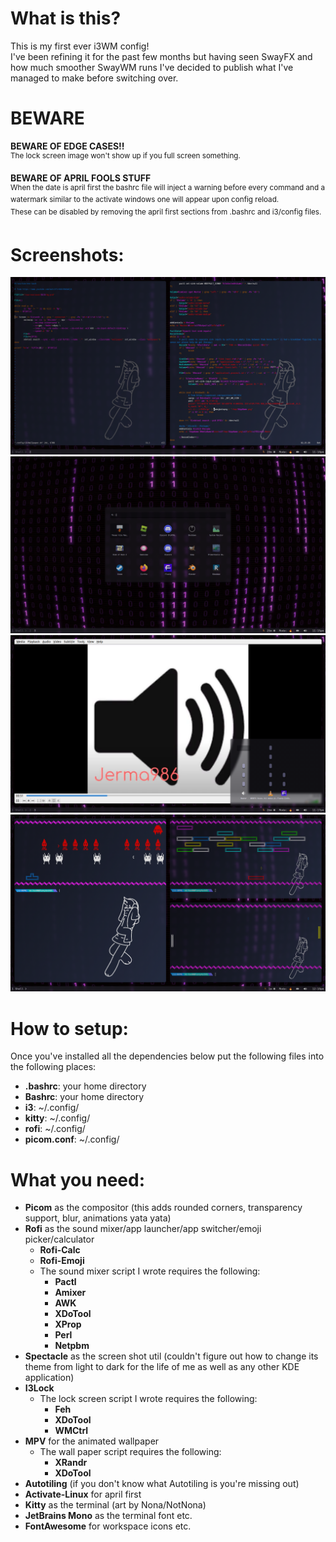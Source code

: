 # What is this?
This is my first ever i3WM config!<br>
I've been refining it for the past few months but having seen SwayFX and how much smoother SwayWM runs I've decided to publish what I've managed to make before switching over.<br>

# BEWARE
<b>BEWARE OF EDGE CASES!!</b><br>
<sup>The lock screen image won't show up if you full screen something.</sup>
<br>

<b>BEWARE OF APRIL FOOLS STUFF</b><br>
<sup>When the date is april first the bashrc file will inject a warning before every command and a watermark similar to the activate windows one will appear upon config reload.<br>
These can be disabled by removing the april first sections from .bashrc and i3/config files.</sup>

# Screenshots:
![](https://github.com/MrHax00/i3wm-dotfiles/blob/main/Screenshots/Screenshot_20250622_231022.png?raw=true)
![](https://github.com/MrHax00/i3wm-dotfiles/blob/main/Screenshots/Screenshot_20250622_231528.png?raw=true)
![](https://github.com/MrHax00/i3wm-dotfiles/blob/main/Screenshots/Screenshot_20250622_231710.png?raw=true)
![](https://github.com/MrHax00/i3wm-dotfiles/blob/main/Screenshots/Screenshot_20250623_121016.png?raw=true)

# How to setup:
Once you've installed all the dependencies below put the following files into the following places:
<ul>
  <li><b>.bashrc</b>: your home directory</li>
  <li><b>Bashrc</b>: your home directory</li>
  <li><b>i3</b>: ~/.config/</li>
  <li><b>kitty</b>: ~/.config/</li>
  <li><b>rofi</b>: ~/.config/</li>
  <li><b>picom.conf</b>: ~/.config/</li>
</ul>

# What you need:
<ul>
  <li><b>Picom</b> as the compositor (this adds rounded corners, transparency support, blur, animations yata yata)</li>
  <li>
    <b>Rofi</b> as the sound mixer/app launcher/app switcher/emoji picker/calculator
    <ul>
      <li><b>Rofi-Calc</b></li>
      <li><b>Rofi-Emoji</b></li>
      <li>
        The sound mixer script I wrote requires the following:
        <ul>
          <li><b>Pactl</b></li>
          <li><b>Amixer</b></li>
          <li><b>AWK</b></li>
          <li><b>XDoTool</b></li>
          <li><b>XProp</b></li>
          <li><b>Perl</b></li>
          <li><b>Netpbm</b></li>
        </ul>
      </li>
    </ul>
  </li>
  <li><b>Spectacle</b> as the screen shot util (couldn't figure out how to change its theme from light to dark for the life of me as well as any other KDE application)</li>
  <li>
    <b>I3Lock</b>
    <ul>
      <li>
        The lock screen script I wrote requires the following:
        <ul>
          <li><b>Feh</b></li>
          <li><b>XDoTool</b></li>
          <li><b>WMCtrl</b></li>
        </ul>
      </li>
    </ul>
  </li>
  <li>
    <b>MPV</b> for the animated wallpaper
    <ul>
      <li>
        The wall paper script requires the following:
        <ul>
          <li><b>XRandr</b></li>
          <li><b>XDoTool</b></li>
        </ul>
      </li>
    </ul>
  </li>
  <li><b>Autotiling</b> (if you don't know what Autotiling is you're missing out)</li>
  <li><b>Activate-Linux</b> for april first</li>
  <li><b>Kitty</b> as the terminal (art by Nona/NotNona)</li>
  <li><b>JetBrains Mono</b> as the terminal font etc.</li>
  <li><b>FontAwesome</b> for workspace icons etc.</li>
</ul>
